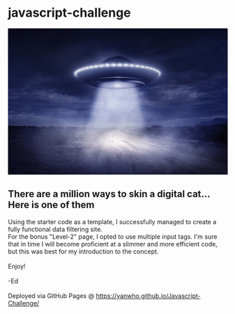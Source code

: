 <h1>javascript-challenge</h1>
 <img src="UFO-level-1\static\images\nasa.jpg">
<h2>There are a million ways to skin a digital cat... Here is one of them</h2>

Using the starter code as a template, I successfully managed to create a fully functional data filtering site. <br>
For the bonus "Level-2" page, I opted to use multiple input tags.   I'm sure that in time I will become proficient at a slimmer and more efficient code, but this was best for my introduction to the concept.
<br></br>
Enjoy!<br></br>
-Ed
<br></br>
Deployed via GitHub Pages @ https://yanwho.github.io/Javascript-Challenge/
